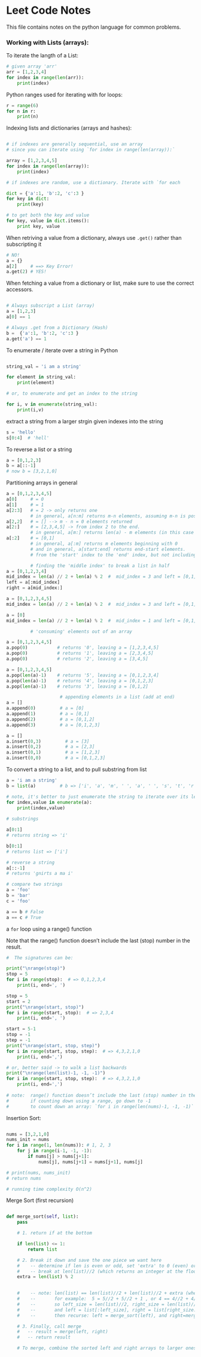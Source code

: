 # Leet Code Notes 

This file contains notes on the python language for common problems.

### Working with Lists (arrays):

To iterate the langth of a List:

```python
# given array 'arr'
arr = [1,2,3,4]
for index in range(len(arr)):
    print(index)
```

Python ranges used for iterating with for loops:

```python
r = range(6) 
for n in r:
    print(n)
```

Indexing lists and dictionaries (arrays and hashes):

```python

# if indexes are generally sequential, use an array
# since you can iterate using `for index in range(len(array)):`

array = [1,2,3,4,5]
for index in range(len(array)):
    print(index)

# if indexes are random, use a dictionary. Iterate with `for each   

dict = {'a':1, 'b':2, 'c':3 }
for key in dict:
    print(key) 

# to get both the key and value
for key, value in dict.items():
    print key, value


``` 

When retriving a value from a dictionary, always use `.get()` rather than subscripting it

```python
# NO!
a = {}
a[2]     # ==> Key Error! 
a.get(2) # YES!
```


When fetching a value from a dictionary or list, make sure to use the correct accessors.

```python

# Always subscript a List (array) 
a = [1,2,3]
a[0] == 1            

# Always .get from a Dictionary (Hash) 
b =  {'a':1, 'b':2, 'c':3 }
a.get('a') == 1 

```

To enumerate / iterate over a string in Python


```python

string_val = 'i am a string'

for element in string_val:
    print(element)

# or, to enumerate and get an index to the string

for i, v in enumerate(string_val):
    print(i,v)

```

extract a string from a larger strgin given indexes into the string

```python
s = 'hello'
s[0:4]  # 'hell'
```

To reverse a list or a string

```python
a = [0,1,2,3]
b = a[::-1]
# now b = [3,2,1,0]

```

Partitioning arrays in general

```python
a = [0,1,2,3,4,5]
a[0]     # = 0
a[1]     # = 1
a[2:3]   # = 2 -> only returns one
         # in general, a[n:m] returns m-n elements, assuming m-n is positive and neither m nor n are out of range
a[2,2]   # = [] --> m - n = 0 elements returned
a[2:]    # = [2,3,4,5] -> from index 2 to the end. 
         # in general, a[m:] returns len(a) - m elements (in this case 6-2)
a[:2]    # = [0,1]
         # in general, a[:m] returns m elements beginning with 0 
         # and in general, a[start:end] returns end-start elements. 
         # from the 'start' index to the 'end' index, but not including the 'end' index 

         # finding the 'middle index' to break a list in half
a = [0,1,2,3,4]
mid_index = len(a) // 2 + len(a) % 2  #  mid_index = 3 and left = [0,1,2] and right = [3,4]
left = a[:mid_index]
right = a[mid_index:]

a = [0,1,2,3,4,5]
mid_index = len(a) // 2 + len(a) % 2  #  mid_index = 3 and left = [0,1,2] and right = [3,4,5]

a = [0]
mid_index = len(a) // 2 + len(a) % 2  #  mid_index = 1 and left = [0,1,2] and right = [3,4,5]

         # 'consuming' elements out of an array

a = [0,1,2,3,4,5]
a.pop(0)           # returns '0', leaving a = [1,2,3,4,5]
a.pop(0)           # returns '1', leaving a = [2,3,4,5]
a.pop(0)           # returns '2', leaving a = [3,4,5]

a = [0,1,2,3,4,5]
a.pop(len(a)-1)    # returns '5', leaving a = [0,1,2,3,4]
a.pop(len(a)-1)    # returns '4', leaving a = [0,1,2,3]
a.pop(len(a)-1)    # returns '3', leaving a = [0,1,2]

                    # appending elements in a list (add at end)
a = []
a.append(0)         # a = [0]
a.append(1)         # a = [0,1]
a.append(2)         # a = [0,1,2]
a.append(3)         # a = [0,1,2,3]

a = []
a.insert(0,3)         # a = [3]
a.insert(0,2)         # a = [2,3]
a.insert(0,1)         # a = [1,2,3]
a.insert(0,0)         # a = [0,1,2,3]


```


To convert a string to a list, and to pull substring from list

```python
a = 'i am a string'
b = list(a)         # b => ['i', 'a', 'm', ' ', 'a', ' ', 's', 't', 'r', 'i', 'n', 'g']

# note, it's better to just enumerate the string to iterate over its letters
for index,value in enumerate(a):
    print(index,value)
 
# substrings

a[0:1]
# returns string => 'i' 

b[0:1]
# returns list => ['i']

# reverse a string
a[::-1]
# returns 'gnirts a ma i'

# compare two strings
a = 'foo'
b = 'bar'
c = 'foo'

a == b # False
a == c # True

```

a `for` loop using a range() function

Note that the range() function doesn’t include the last (stop) number in the result.


```python
#  The signatures can be:

print("\nrange(stop)")
stop = 5
for i in range(stop):  # => 0,1,2,3,4
    print(i, end=', ')

stop = 5
start = 2
print("\nrange(start, stop)")
for i in range(start, stop):  # => 2,3,4
    print(i, end=', ')

start = 5-1
stop = -1
step = -1
print("\nrange(start, stop, step)")
for i in range(start, stop, step):  # => 4,3,2,1,0
    print(i, end=',')

# or, better said -> to walk a list backwards
print("\nrange(len(list)-1, -1, -1)")
for i in range(start, stop, step):  # => 4,3,2,1,0
    print(i, end=',')
  
# note:  range() function doesn’t include the last (stop) number in the result.
#        if counting down using a range, go down to -1
#        to count down an array: `for i in range(len(nums)-1, -1, -1)`
``` 

Insertion Sort:

```python

nums = [3,2,1,0]
nums_init = nums
for i in range(1, len(nums)): # 1, 2, 3
    for j in range(i-1, -1, -1):
        if nums[j] > nums[j+1]:
            nums[j], nums[j+1] = nums[j+1], nums[j]

# print(nums, nums_init)
# return nums

# running time complexity O(n^2)

```

Merge Sort (first recursion)

```python

def merge_sort(self, list):
    pass

    # 1. return if at the bottom    

    if len(list) <= 1:
        return list

    # 2. Break it down and save the one piece we want here
    #    -- determine if len is even or odd, set 'extra' to 0 (even) or 1 (odd)
    #    -- break at len(list)//2 (which returns an integer at the floor) 
    extra = len(list) % 2
    

    #    -- note: len(list) == len(list)//2 + len(list)//2 + extra (where extra is 1 if odd and 0 id even)
    #    --       for example:  5 = 5//2 + 5//2 + 1 , or 4 == 4//2 + 4//2 + 0
    #    --       so left_size = len(list)//2, right_size = len(list)//2 + extra
    #    --       and left = list[:left_size], right = list[right_size:]  # colon's go on left for left and right for right
    #    --       then recurse: left = merge_sort(left), and right=merge_sort(right)

    # 3. Finally, call merge
    #   -- result = merge(left, right)
    #   -- return result

    # To merge, combine the sorted left and right arrays to larger ones
    




```
